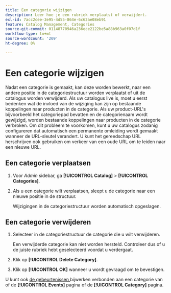 ```yaml
---
title: Een categorie wijzigen
description: Leer hoe je een rubriek verplaatst of verwijdert.
exl-id: 7acc2cee-3e95-4d55-864e-6c62ae08eb91
feature: Catalog Management, Categories
source-git-commit: 01148770946a236ece2122be5a88b963a0f07d1f
workflow-type: tm+mt
source-wordcount: '209'
ht-degree: 0%

---
```


# Een categorie wijzigen

Nadat een categorie is gemaakt, kan deze worden bewerkt, naar een andere positie in de categoriestructuur worden verplaatst of uit de catalogus worden verwijderd. Als uw catalogus live is, moet u eerst bedenken wat de invloed van de wijziging kan zijn op bestaande koppelingen naar producten in de categorie. Als uw product-URL&#39;s bijvoorbeeld het categoriepad bevatten en de categorienaam wordt gewijzigd, worden bestaande koppelingen naar producten in de categorie verbroken. Om dit probleem te voorkomen, kunt u uw catalogus zodanig configureren dat automatisch een permanente omleiding wordt gemaakt wanneer de URL-sleutel verandert. U kunt het gereedschap URL herschrijven ook gebruiken om verkeer van een oude URL om te leiden naar een nieuwe URL.

## Een categorie verplaatsen

1. Voor _Admin_ sidebar, ga **[!UICONTROL Catalog]** > **[!UICONTROL Categories]**.

1. Als u een categorie wilt verplaatsen, sleept u de categorie naar een nieuwe positie in de structuur.

   Wijzigingen in de categoriestructuur worden automatisch opgeslagen.

## Een categorie verwijderen

1. Selecteer in de categoriestructuur de categorie die u wilt verwijderen.

   Een verwijderde categorie kan niet worden hersteld. Controleer dus of u de juiste rubriek hebt geselecteerd voordat u verdergaat.

1. Klik op **[!UICONTROL Delete Category]**.

1. Klik op **[!UICONTROL OK]** wanneer u wordt gevraagd om te bevestigen.

U kunt ook [ de gebeurtenissen ](../merchandising-promotions/event-create.md#create-and-update-events) bijwerken verbonden aan een categorie van of de **[!UICONTROL Events]** pagina of de **[!UICONTROL Category]** pagina.
